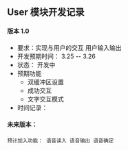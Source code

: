 ## User 模块开发记录

#### 版本 1.0

- 要求：实现与用户的交互 用户输入输出
- 开发预期时间： 3.25 -- 3.26
- 状态： 开发中
- 预期功能
  - 双缓冲区设置
  - 成功交互
  - 文字交互模式
- 时间记录：

#### 未来版本：

    预计加入功能： 语音读入 语音输出 语音确定
